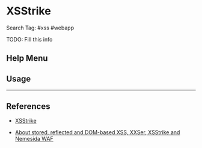 # XSStrike

Search Tag: #xss #webapp

TODO: Fill this info

## Help Menu

## Usage

---
## References

- [XSStrike](https://github.com/s0md3v/XSStrike)

- [About stored, reflected and DOM-based XSS, XXSer, XSStrike and Nemesida WAF](https://nemesida-waf.medium.com/hey-dude-do-you-need-script-on-your-page-d9192df990f4)